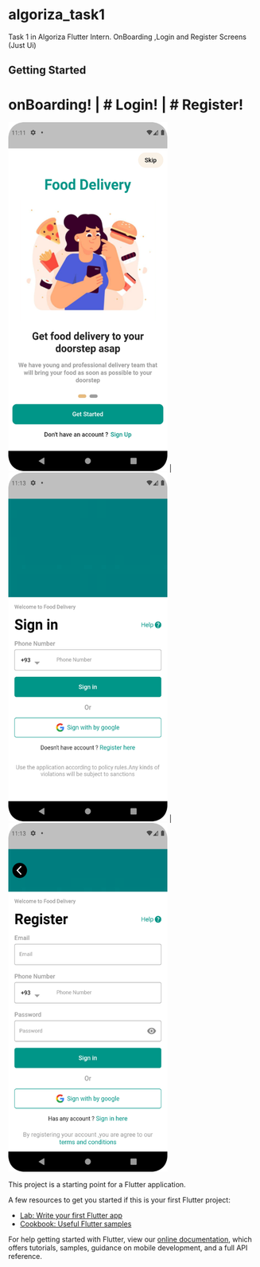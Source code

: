 # algoriza_task1

Task 1 in Algoriza Flutter Intern.
OnBoarding ,Login and Register Screens (Just Ui) 

## Getting Started
# onBoarding!  | # Login! | # Register!
<img src="onBoarding.png" width="320" height="700"> | <img src="Login.png" width="320" height="700"> | <img src="Register.png" width="320" height="700">



This project is a starting point for a Flutter application.

A few resources to get you started if this is your first Flutter project:

- [Lab: Write your first Flutter app](https://flutter.dev/docs/get-started/codelab)
- [Cookbook: Useful Flutter samples](https://flutter.dev/docs/cookbook)

For help getting started with Flutter, view our
[online documentation](https://flutter.dev/docs), which offers tutorials,
samples, guidance on mobile development, and a full API reference.

